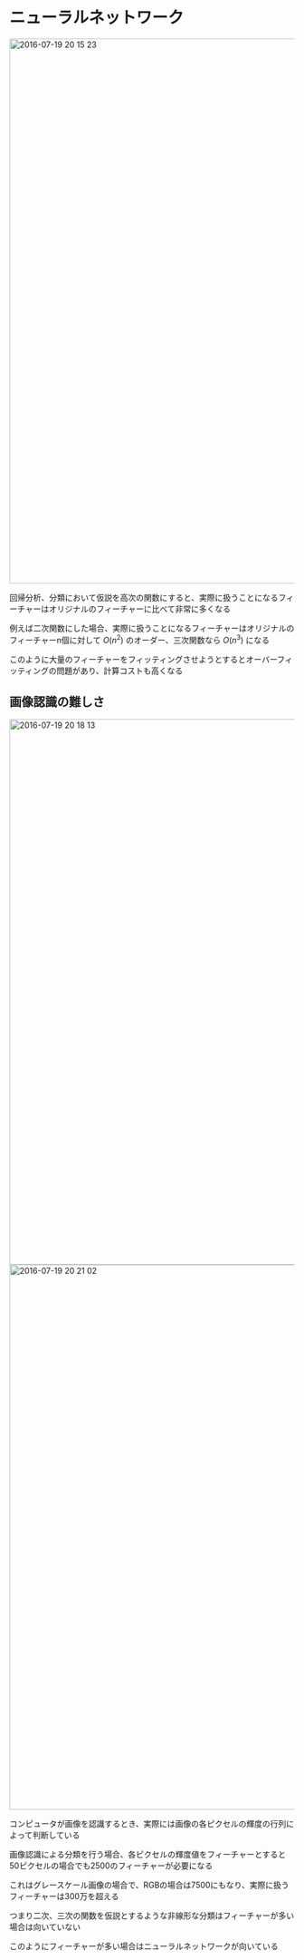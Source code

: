 # ニューラルネットワーク
<img width="961" alt="2016-07-19 20 15 23" src="https://cloud.githubusercontent.com/assets/6447085/16948086/a5434770-4ded-11e6-9f3f-16271add7e4f.png">

回帰分析、分類において仮説を高次の関数にすると、実際に扱うことになるフィーチャーはオリジナルのフィーチャーに比べて非常に多くなる

例えば二次関数にした場合、実際に扱うことになるフィーチャーはオリジナルのフィーチャーn個に対して $O(n^2)$ のオーダー、三次関数なら $O(n^3)$ になる

このように大量のフィーチャーをフィッティングさせようとするとオーバーフィッティングの問題があり、計算コストも高くなる

## 画像認識の難しさ

<img width="962" alt="2016-07-19 20 18 13" src="https://cloud.githubusercontent.com/assets/6447085/16948164/0a1e2b10-4dee-11e6-8855-72cf112f101e.png">

<img width="961" alt="2016-07-19 20 21 02" src="https://cloud.githubusercontent.com/assets/6447085/16948212/61d2990e-4dee-11e6-9bab-ed96addeebeb.png">

コンピュータが画像を認識するとき、実際には画像の各ピクセルの輝度の行列によって判断している

画像認識による分類を行う場合、各ピクセルの輝度値をフィーチャーとすると50ピクセルの場合でも2500のフィーチャーが必要になる

これはグレースケール画像の場合で、RGBの場合は7500にもなり、実際に扱うフィーチャーは300万を超える

つまり二次、三次の関数を仮説とするような非線形な分類はフィーチャーが多い場合は向いていない

このようにフィーチャーが多い場合はニューラルネットワークが向いている
